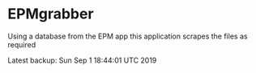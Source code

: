 # EPMgrabber
Using a database from the EPM app this application scrapes the files as required


Latest backup: Sun Sep 1 18:44:01 UTC 2019
